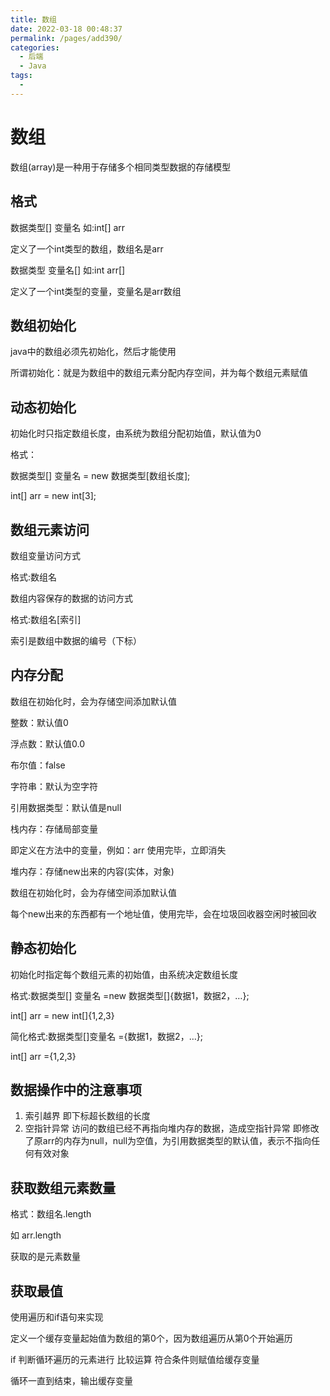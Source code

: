```yaml
---
title: 数组
date: 2022-03-18 00:48:37
permalink: /pages/add390/
categories:
  - 后端
  - Java
tags:
  - 
---
```

# 数组

数组(array)是一种用于存储多个相同类型数据的存储模型

## 格式

数据类型[] 变量名 		如:int[] arr

定义了一个int类型的数组，数组名是arr

数据类型	变量名[]	  如:int arr[]

定义了一个int类型的变量，变量名是arr数组



## 数组初始化

java中的数组必须先初始化，然后才能使用

所谓初始化：就是为数组中的数组元素分配内存空间，并为每个数组元素赋值

## 动态初始化

初始化时只指定数组长度，由系统为数组分配初始值，默认值为0

格式：

数据类型[] 变量名 = new 数据类型[数组长度];

int[]	arr	=	new	int[3];

 

## 数组元素访问

数组变量访问方式

格式:数组名



数组内容保存的数据的访问方式

格式:数组名[索引]

索引是数组中数据的编号（下标）



## 内存分配

数组在初始化时，会为存储空间添加默认值

整数：默认值0

浮点数：默认值0.0

布尔值：false

字符串：默认为空字符

引用数据类型：默认值是null



栈内存：存储局部变量

即定义在方法中的变量，例如：arr		使用完毕，立即消失

堆内存：存储new出来的内容(实体，对象)

数组在初始化时，会为存储空间添加默认值

每个new出来的东西都有一个地址值，使用完毕，会在垃圾回收器空闲时被回收



## 静态初始化

初始化时指定每个数组元素的初始值，由系统决定数组长度

格式:数据类型[] 变量名 =new 数据类型[]{数据1，数据2，…};

int[]	arr = new	int[]{1,2,3}

简化格式:数据类型[]变量名 ={数据1，数据2，…};

int[] arr ={1,2,3}



## 数据操作中的注意事项

1. 索引越界	即下标超长数组的长度
2. 空指针异常   访问的数组已经不再指向堆内存的数据，造成空指针异常          即修改了原arr的内存为null，null为空值，为引用数据类型的默认值，表示不指向任何有效对象



## 获取数组元素数量

格式：数组名.length

如 arr.length

获取的是元素数量



## 获取最值

使用遍历和if语句来实现

定义一个缓存变量起始值为数组的第0个，因为数组遍历从第0个开始遍历

if 判断循环遍历的元素进行 比较运算 符合条件则赋值给缓存变量

循环一直到结束，输出缓存变量



